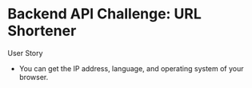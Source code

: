 # Backend API Challenge: URL Shortener

User Story

- You can get the IP address, language, and operating system of your browser.